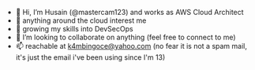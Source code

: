 - 👋 Hi, I’m Husain (@mastercam123) and works as AWS Cloud Architect
- 👀 anything around the cloud interest me
- 🌱 growing my skills into DevSecOps
- 💞️ I’m looking to collaborate on anything (feel free to connect to me)
- 📫 reachable at k4mbingoce@yahoo.com (no fear it is not a spam mail, it's just the email i've been using since I'm 13)

<!---
mastercam123/mastercam123 is a ✨ special ✨ repository because its `README.md` (this file) appears on your GitHub profile.
You can click the Preview link to take a look at your changes.
--->
